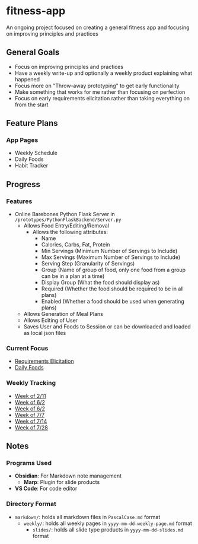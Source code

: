 # fitness-app
An ongoing project focused on creating a general fitness app and focusing on improving principles and practices

## General Goals
- Focus on improving principles and practices
- Have a weekly write-up and optionally a weekly product explaining what happened
- Focus more on "Throw-away prototyping" to get early functionality
- Make something that works for me rather than focusing on perfection
- Focus on early requirements elicitation rather than taking everything on from the start

## Feature Plans
### App Pages
- Weekly Schedule
- Daily Foods
- Habit Tracker

## Progress

### Features
- Online Barebones Python Flask Server in `/prototypes/PythonFlaskBackend/Server.py`
  - Allows Food Entry/Editing/Removal
    - Allows the following attributes:
      - Name
      - Calories, Carbs, Fat, Protein
      - Min Servings (Minimum Number of Servings to Include)
      - Max Servings (Maximum Number of Servings to Include)
      - Serving Step (Granularity of Servings)
      - Group (Name of group of food, only one food from a group can be in a plan at a time)
      - Display Group (What the food should display as)
      - Required (Whether the food should be required to be in all plans)
      - Enabled (Whether a food should be used when generating plans)
  - Allows Generation of Meal Plans
  - Allows Editing of User
  - Saves User and Foods to Session or can be downloaded and loaded as local json files

### Current Focus
- [Requirements Elicitation](markdown/markdown/RequirementsElicitation.md)
- [Daily Foods](markdown/DailyFoodsIndex.md)

### Weekly Tracking
- [Week of 2/11](markdown/weekly/2024-02-11-weekly-page.md)
- [Week of 6/2](markdown/weekly/2024-06-02-weekly-page.md)
- [Week of 6/2](markdown/weekly/2024-06-02-weekly-page.md)
- [Week of 7/7](markdown/weekly/2024-07-07-weekly-page.md)
- [Week of 7/14](markdown/weekly/2024-07-14-weekly-page.md)
- [Week of 7/28](markdown/weekly/2024-07-28-weekly-page.md)

## Notes
### Programs Used
- **Obsidian**: For Markdown note management
	- **Marp**: Plugin for slide products
- **VS Code**: For code editor
### Directory Format
- `markdown/`: holds all markdown files in `PascalCase.md` format
	- `weekly/`: holds all weekly pages in `yyyy-mm-dd-weekly-page.md` format
		- `slides/`: holds all slide type products in `yyyy-mm-dd-slides.md` format 